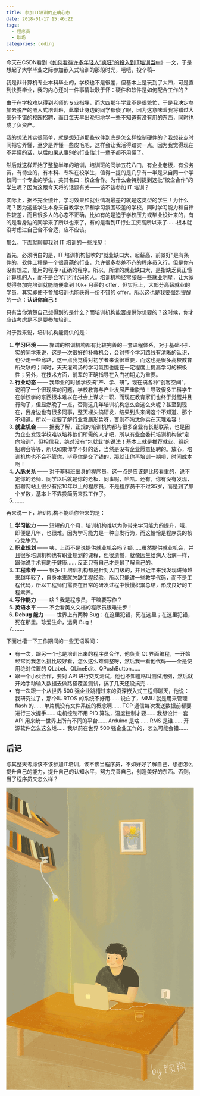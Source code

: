 ```yaml
---
title: 参加IT培训的正确心态
date: 2018-01-17 15:46:22
tags:
  - 程序员
  - 职场
categories: coding
---
```


今天在CSDN看到《[如何看待许多年轻人“疯狂”的投入到IT培训当中](https://blog.csdn.net/csdnsevenn/article/details/78955250)》一文，于是想起了大学毕业之际参加嵌入式培训的那段时光，嘻嘻，投个稿~

我是非计算机专业本科毕业的，学校也不是很差，但基本上是玩到了大四，可是直到快要毕业，我的内心还对一件事情耿耿于怀：硬件和软件是如何配合工作的？

由于在学校难以得到老师的专业指导，而大四那年学业不是很繁忙，于是我决定参加去脱产的嵌入式培训班，此举让身边的同学都傻了眼，因为这意味着我将错过大部分不错的校园招聘，而且每天早出晚归地学一些不知道有没有用的东西，同时也成了负资产。

我的想法其实很简单，就是想知道那些软件到底是怎么样控制硬件的？我想花点时间把它弄懂，至少是弄懂一些皮毛吧，这样会让我活得踏实一点。因为我觉得现在不弄懂的话，以后如果从事别的行业估计一辈子都不用懂了。

然后就这样开始了整整半年的培训，培训班的同学五花八门，有企业老板，有公务员，有待业的，有本科、专科在校学生，值得一提的是几乎有一半是来自同一个学校同一个专业的学生，美其名曰：校企合作。为什么会特别提到这批“校企合作”的学生呢？因为这跟今天将的话题有关——该不该参加 IT 培训？

实际上，据不完全统计，学习效果和就业情况最差的就是这类型的学生！为什么呢？因为这些学生本身来自教学水平和学习氛围较差的学校，同时学习能力和自律性较差，而且很多人的心态不正确，比如有的是迫于学校压力或毕业设计来的，有的是看身边的同学来了所以也来了，有的是看到IT行业工资高所以来了……根本就没考虑过自己合不合适，应不应该。

那么，下面就聊聊我对 IT 培训的一些浅见：

首先，必须明白的是，IT 培训机构鼓吹的“就业缺口大、起薪高、前景好”是有条件的，软件工程是一个很奇葩的行业，允许很多参差不齐的程序员入行，但是你有没有想过，能用的程序≠正确的程序。所以，所谓的就业缺口大，是指缺乏真正懂计算机的人，而不是会写几行代码的人。培训机构经常张贴一些就业明星，让大家觉得参加完培训就能随便拿到 10k+ 月薪的 offer，但实际上，大部分高薪就业的学员，其实即便不参加培训也能获得一份不错的 offer。所以这也是我要强烈提醒的一点：**认识你自己！**

只有当你清楚自己想得到的是什么？而培训机构能否提供你想要的？这时候，你才应该考虑是不是要参加培训。

对于我来说，培训机构能提供的是：

1. **学习环境** —— 靠谱的培训机构都有比较完善的一套课程体系，对于基础不扎实的同学来说，这是一次很好的补救机会，会对整个学习路线有清晰的认识，也少走一些弯路，这一点我觉得对初学者来说很重要，而这也是很多高校教育所欠缺的；同时，天天灌鸡汤的学习氛围也能在一定程度上提高学习的积极性；另外，在技术方面，前辈的正确指导在入门初期尤为重要。
2. **行业动态** —— 我毕业的时候学校搞“产、学、研”，现在搞各种“创客空间”，说明了一个很现实的问题，学校教育与产业发展严重脱节！导致很多工科学生在学校学的东西根本难以在社会上谋求一职，而现在教育家们也终于觉醒并且行动了，但显然晚了一点，否则这几年培训机构怎么会这么火呢？甚至到现在，我身边也有很多同事，整天埋头搞研发，结果到头来问这个不知道、那个不知道。所以一定要了解行业发展形势呀，否则不淘汰你实在天理难容！
3. **就业机会** —— 据我了解，正规的培训机构都与很多企业有长期联系，也是因为企业发现学校难以培养他们所需的人才吧，所以有些会委托培训机构做“定向培训”，但相信我，绝对没有“包就业”的说法！基本上就是推荐就业、组织招聘会等等，所以如果你学不好的话，当然是没有企业愿意招聘的。放心，培训机构也不会不管你，毕竟你是交了钱的，那就让你再培训一期呗，时间成本啊！
4. **人脉关系** —— 对于非科班出身的程序员，这一点是应该是比较看重的，说不定你的老师、同学以后就是你的老板、同事呢，哈哈。还有，你有没有发现，招聘网站上很少有招10年以上的程序员，不是程序员干不过35岁，而是到了那个岁数，基本上不靠投简历来找工作了。
5. ……

再来说一下，培训机构不能给你带来的是：

1. **学习能力** —— 短短的几个月，培训机构难以为你带来学习能力的提升，哦，即便是几年，也很难。因为学习能力是一种自发行为，而这恰恰是程序员的核心竞争力。
2. **职业规划** —— 咦，上面不是说提供就业机会吗？额……虽然提供就业机会，并且很多培训机构也有职业规划的课程，但很遗憾，就像医生给病人治病一样，跟你说手术有助于健康…… 反正只有自己才是最了解自己的。
3. **工程素养** —— 很多 IT 培训机构都是针对入门级的，并且近年来我发现讲师越来越年轻了，自身本来就欠缺工程经验，所以只能讲一些教学代码，而不是工程代码，所以工程师们需要在日常的研发过程中慢慢积累总结，形成良好的工程素养。
4. **写作能力** —— 啥？我是程序员，干嘛要写作？
5. **英语水平** —— 不会看英文文档的程序员很难进步！
6. **Debug 能力** —— 世界上有两种 Bug：在这里犯错，死在这里；在这里犯错，死在那里。珍爱生命，远离 Bug！
7. ……

下面吐槽一下工作期间的一些无语瞬间：

- 有一次，跟另一个也是培训出来的程序员合作，他负责 Qt 界面编程，一开始经常问我怎么排比较好看，怎么这么难调整呀，然后我一看他代码——全是使用绝对位置的 QLabel、QLineEdit、QPushButton……
- 跟一个小伙合作，要对 API 进行交叉测试，他也不知道啥叫测试用例，然后就开始手动输入数据去做路径覆盖测试，搞了几天还没搞完……
- 有一次跟一个从世界 500 强企业跳槽过来的资深嵌入式工程师聊天，他说：我研究过了，那个叫 RTOS 的系统不好用…… 说白了，MMU 就是用来管理 flash 的…… 单片机没有文件系统的概念啊…… TCP 通信每次发送数据前都要进行三次握手…… 电机控制不用 PID 算法，温度控制才要…… 我想设计一套 API 用来统一世界上所有不同的平台…… Arduino 是啥…… RMS 是谁…… 开源软件怎么这么烂…… 我以前在世界 500 强企业工作的，怎么可能会错……


## 后记

与其整天考虑该不该参加IT培训，该不该当程序员，不如好好了解自己，想想怎么提升自己的能力，提升自己的认知水平，努力完善自己，创造美好的东西。否则，当了程序员又怎么样？

![](../images/coding/coding.gif)